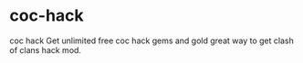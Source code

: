 # coc-hack
coc hack Get unlimited free coc hack gems and gold great way to get clash of clans hack mod.
